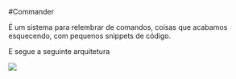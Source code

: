 #Commander

É um sistema para relembrar de comandos, coisas que acabamos esquecendo, com pequenos snippets de código.

E segue a seguinte arquitetura
<div>

<img src="img/Arquitetura.jpg">
</div>